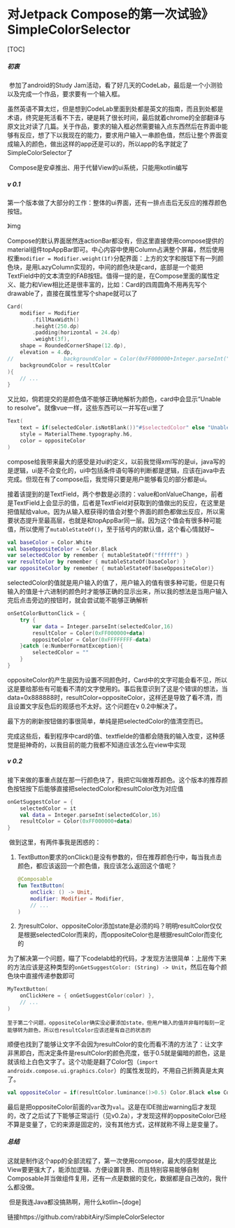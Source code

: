# 对Jetpack Compose的第一次试验》SimpleColorSelector

[TOC]

##### 初衷

​	参加了android的Study Jam活动，看了好几天的CodeLab，最后是一个小测验以及完成一个作品，要求要有一个输入框。

​	虽然英语不算太烂，但是想到CodeLab里面到处都是英文的指南，而且到处都是术语，终究是死活看不下去，硬是耗了很长时间，最后就着chrome的全部翻译与原文比对读了几篇。关于作品，要求的输入框必然需要输入点东西然后在界面中能够有反应，想了下以我现在的能力，要求用户输入一串颜色值，然后让整个界面变成输入的颜色，做出这样的app还是可以的，所以app的名字就定了SimpleColorSelector了

​	Compose是安卓推出、用于代替View的ui系统，只能用kotlin编写



##### v 0.1

​	第一个版本做了大部分的工作：整体的ui界面，还有一排点击后无反应的推荐颜色按钮。

》img

​	Compose的默认界面居然连actionBar都没有，但这里直接使用compose提供的material组件topAppBar即可。中心内容中使用Column占满整个屏幕，然后使用权重`modifier = Modifier.weight(1f)`分配界面：上方的文字和按钮下有一列颜色块，是用LazyColumn实现的，中间的颜色块是card，底部是一个能把TextField中的文本清空的FAB按钮。值得一提的是，在Compose里面的属性定义、能力和View相比还是很丰富的，比如：Card的四周圆角不用再先写个drawable了，直接在属性里写个shape就可以了

```kotlin
Card(
    modifier = Modifier
        .fillMaxWidth()
        .height(250.dp)
        .padding(horizontal = 24.dp)
        .weight(3f),
    shape = RoundedCornerShape(12.dp),
    elevation = 4.dp,
//                backgroundColor = Color(0xFF000000+Integer.parseInt("00FFFF",16))
    backgroundColor = resultColor
){
	// ...
}
```

​	又比如，倘若提交的是颜色值不能够正确地解析为颜色，card中会显示“Unable to resolve”。就像vue一样，这些东西可以一并写在ui里了

```kotlin
Text(
    text = if(selectedColor.isNotBlank())"#$selectedColor" else "Unable to resolve",
    style = MaterialTheme.typography.h6,
    color = oppositeColor
)
```

​	compose给我带来最大的感受是对ui的定义，以前我觉得xml写的是ui，java写的是逻辑，ui是不会变化的，ui中包括条件语句等的判断都是逻辑，应该在java中去完成。但现在有了compose后，我觉得只要是用户能够看见的部分都是ui。

​	接着该提到的是TextField，两个参数是必须的：value和onValueChange，前者是TextField上会显示的值，后者是TextField对获取到的值做出的反应，在这里是把值赋给value。因为从输入框获得的值会对整个界面的颜色都做出反应，所以需要状态提升至最高层，也就是和topAppBar同一层。因为这个值会有很多种可能值，所以使用了`mutableStateOf()`，至于括号内的默认值，这个看心情就好~

```kotlin
val baseColor = Color.White
val baseOppositeColor = Color.Black
var selectedColor by remember { mutableStateOf("ffffff") }
var resultColor by remember { mutableStateOf(baseColor) }
var oppositeColor by remember { mutableStateOf(baseOppositeColor)}
```

​	selectedColor的值就是用户输入的值了，用户输入的值有很多种可能，但是只有输入的值是十六进制的颜色时才能够正确的显示出来，所以我的想法是当用户输入完后点击旁边的按钮时，就会尝试能不能够正确解析

```kotlin
onSetColorButtonClick = {
    try {
        var data = Integer.parseInt(selectedColor,16)
        resultColor = Color(0xFF000000+data)
        oppositeColor = Color(0xFFFFFFFF-data)
    }catch (e:NumberFormatException){
        selectedColor = ""
    }
}
```

​	oppositeColor的产生是因为设置不同颜色时，Card中的文字可能会看不见，所以这是要给那些有可能看不清的文字使用的。事后我意识到了这是个错误的想法，当data=0x888888时，resultColor=oppositeColor，这样还是导致了看不清，而且设置文字反色后的观感也不太好。这个问题在v 0.2中解决了。

​	最下方的刷新按钮做的事很简单，单纯是把selectedColor的值清空而已。

​	完成这些后，看到程序中card的值、textfielde的值都会随我的输入改变，这种感觉是挺神奇的，以我目前的能力我都不知道应该怎么在view中实现



##### v 0.2

​	接下来做的事重点就在那一行颜色块了，我把它叫做推荐颜色。这个版本的推荐颜色按钮按下后能够直接把selectedColor和resultColor改为对应值

```kotlin
onGetSuggestColor = {
    selectedColor = it
    val data = Integer.parseInt(selectedColor,16)
    resultColor = Color(0xFF000000+data)
}
```

​	做到这里，有两件事我是困惑的：

1. TextButton要求的onClick()是没有参数的，但在推荐颜色行中，每当我点击颜色，都应该返回一个颜色值，我应该怎么返回这个值呢？

   ```kotlin
   @Composable
   fun TextButton(
       onClick: () -> Unit,
       modifier: Modifier = Modifier,
       // ...
   )
   ```

2. 为resultColor、oppositeColor添加state是必须的吗？明明resultColor仅仅是根据selectedColor而来的，而oppositeColor也是根据resultColor而变化的

   

​	为了解决第一个问题，瞄了下codelab给的代码，才发现方法很简单：上层传下来的方法应该是这种类型的`onGetSuggestColor: (String) -> Unit`，然后在每个颜色块中直接传递参数即可

   ```kotlin
   MyTextButton(
       onClickHere = { onGetSuggestColor(color) },
       // ...
   )
   ```

   	至于第二个问题，oppositeColor确实没必要添加state，但用户输入的值并非每时每刻一定能够转为颜色，所以也resultColor应该还是有自己的状态的

​	顺便也找到了能够让文字不会因为resultColor的变化而看不清的方法了：让文字非黑即白，而决定条件是resultColor的颜色亮度，低于0.5就是偏暗的颜色，这是就该给上白色文字了。这个功能是翻了Color包（`import androidx.compose.ui.graphics.Color`）的属性发现的，不用自己折腾真是太爽了。

```kotlin
val oppositeColor = if(resultColor.luminance()>0.5) Color.Black else Color.White
```

​	最后是把oppositeColor前面的`var`改为`val`。这是在IDE抛出warning后才发现的，改了之后试了下能够正常运行（见v0.2a），才发现这样的oppositeColor已经不算是变量了，它的来源是固定的，没有其他方式，这样就称不得上是变量了。



##### 总结

​	这就是制作这个app的全部流程了，第一次使用compose，最大的感受就是比View要更强大了，能添加逻辑、方便设置背景、而且特别容易能够自制Composable并当做组件复用，还有一点是数据的变化，数据都是自己改的，我什么都没做。

​	但是我连Java都没搞熟啊，用什么kotlin~[doge]

链接https://github.com/rabbitAiry/SimpleColorSelector

